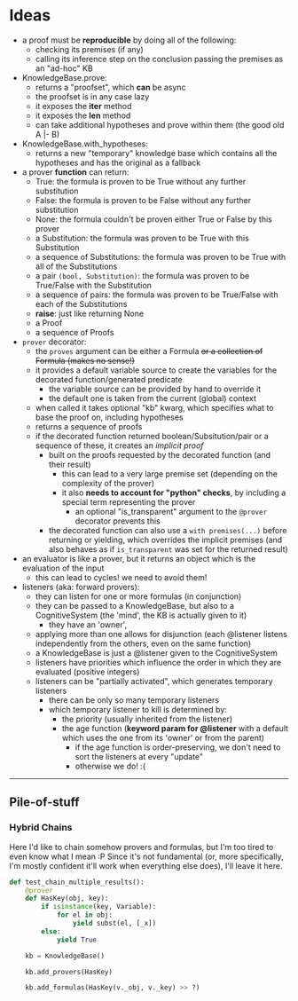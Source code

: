 # Ideas

- a proof must be **reproducible** by doing all of the following:
    - checking its premises (if any)
    - calling its inference step on the conclusion passing the premises as an "ad-hoc" KB
- KnowledgeBase.prove:
    - returns a "proofset", which **can** be async
    - the proofset is in any case lazy
    - it exposes the __iter__ method
    - it exposes the __len__ method
    - can take additional hypotheses and prove within them (the good old A |- B)
- KnowledgeBase.with_hypotheses:
    - returns a new "temporary" knowledge base which contains all the hypotheses and has the original as a fallback
- a prover **function** can return:
    - True: the formula is proven to be True without any further substitution
    - False: the formula is proven to be False without any further substitution
    - None: the formula couldn't be proven either True or False by this prover
    - a Substitution: the formula was proven to be True with this Substitution
    - a sequence of Substitutions: the formula was proven to be True with all of the Substitutions
    - a pair `(bool, Substitution)`: the formula was proven to be True/False with the Substitution
    - a sequence of pairs: the formula was proven to be True/False with each of the Substitutions
    - **raise**: just like returning None
    - a Proof
    - a sequence of Proofs
- `prover` decorator:
    - the `proves` argument can be either a Formula ~~or a collection of Formula (makes no sense!)~~
    - it provides a default variable source to create the variables for the decorated function/generated predicate
        - the variable source can be provided by hand to override it
        - the default one is taken from the current (global) context
    - when called it takes optional "kb" kwarg, which specifies what to base the proof on, including hypotheses
    - returns a sequence of proofs
    - if the decorated function returned boolean/Subsitution/pair or a sequence of these, it creates an *implicit proof*
        - built on the proofs requested by the decorated function (and their result)
            - this can lead to a very large premise set (depending on the complexity of the prover)
            - it also **needs to account for "python" checks**, by including a special term representing the prover
                - an optional "is_transparent" argument to the `@prover` decorator prevents this
        - the decorated function can also use a `with premises(...)` before returning or yielding, which overrides the implicit premises (and also behaves as if `is_transparent` was set for the returned result)
- an evaluator is like a prover, but it returns an object which is the evaluation of the input
    - this can lead to cycles! we need to avoid them!
- listeners (aka: forward provers):
    - they can listen for one or more formulas (in conjunction)
    - they can be passed to a KnowledgeBase, but also to a CognitiveSystem (the 'mind', the KB is actually given to it)
        - they have an 'owner', 
    - applying more than one allows for disjunction (each @listener listens independently from the others, even on the same function)
    - a KnowledgeBase is just a @listener given to the CognitiveSystem
    - listeners have priorities which influence the order in which they are evaluated (positive integers)
    - listeners can be "partially activated", which generates temporary listeners
        - there can be only so many temporary listeners
        - which temporary listener to kill is determined by:
            - the priority (usually inherited from the listener)
            - the age function (**keyword param for @listener** with a default which uses the one from its 'owner' or from the parent)
                - if the age function is order-preserving, we don't need to sort the listeners at every "update"
                - otherwise we do! :(
    
-----

## Pile-of-stuff

### Hybrid Chains

Here I'd like to chain somehow provers and formulas, but I'm too tired to even know what I mean :P
Since it's not fundamental (or, more specifically, I'm mostly confident it'll work when everything else does), I'll leave it here.

```python
def test_chain_multiple_results():
    @prover
    def HasKey(obj, key):
        if isinstance(key, Variable):
            for el in obj:
                yield subst(el, [_x])
        else:
            yield True

    kb = KnowledgeBase()

    kb.add_provers(HasKey)

    kb.add_formulas(HasKey(v._obj, v._key) >> ?)
```

